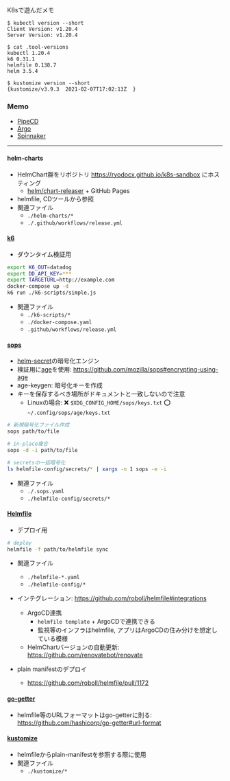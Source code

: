 K8sで遊んだメモ

```
$ kubectl version --short 
Client Version: v1.20.4
Server Version: v1.20.4

$ cat .tool-versions 
kubectl 1.20.4
k6 0.31.1
helmfile 0.138.7
helm 3.5.4

$ kustomize version --short
{kustomize/v3.9.3  2021-02-07T17:02:13Z  }
```

### Memo
* [PipeCD](./docs/pipecd.md)
* [Argo](./docs/spinnaker.md)
* [Spinnaker](./docs/argo.md)

---

#### helm-charts
* HelmChart群をリポジトリ https://ryodocx.github.io/k8s-sandbox にホスティング
    * [helm/chart-releaser](https://github.com/helm/chart-releaser) + GitHub Pages
* helmfile, CDツールから参照
* 関連ファイル
    * `./helm-charts/*`
    * `./.github/workflows/release.yml`

#### [k6](https://github.com/k6io/k6)
* ダウンタイム検証用

```bash
export K6_OUT=datadog
export DD_API_KEY=***
export TARGETURL=http://example.com
docker-compose up -d
k6 run ./k6-scripts/simple.js
```

* 関連ファイル
    * `./k6-scripts/*`
    * `./docker-compose.yaml`
    * `.github/workflows/release.yml`

#### [sops](https://github.com/mozilla/sops)
* [helm-secret](https://github.com/jkroepke/helm-secrets)の暗号化エンジン
* 検証用に[age](https://github.com/FiloSottile/age)を使用: https://github.com/mozilla/sops#encrypting-using-age
* age-keygen: 暗号化キーを作成
* キーを保存するべき場所がドキュメントと一致しないので注意
    * Linuxの場合: ❌ `$XDG_CONFIG_HOME/sops/keys.txt` ⭕ `~/.config/sops/age/keys.txt`

```bash
# 新規暗号化ファイル作成
sops path/to/file

# in-place複合
sops -d -i path/to/file

# secretsの一括暗号化
ls helmfile-config/secrets/* | xargs -n 1 sops -e -i
```

* 関連ファイル
    * `./.sops.yaml`
    * `./helmfile-config/secrets/*`

#### [Helmfile](https://github.com/roboll/helmfile)
* デプロイ用

```bash
# deploy
helmfile -f path/to/helmfile sync
```

* 関連ファイル
    * `./helmfile-*.yaml`
    * `./helmfile-config/*`

* インテグレーション: https://github.com/roboll/helmfile#integrations
	* ArgoCD連携
		* `helmfile template` + ArgoCDで連携できる
		* 監視等のインフラはhelmfile, アプリはArgoCDの住み分けを想定している模様
	* HelmChartバージョンの自動更新: https://github.com/renovatebot/renovate

* plain manifestのデプロイ
	* https://github.com/roboll/helmfile/pull/1172

#### [go-getter](https://github.com/hashicorp/go-getter)
* helmfile等のURLフォーマットはgo-getterに則る: https://github.com/hashicorp/go-getter#url-format

#### [kustomize](https://github.com/kubernetes-sigs/kustomize)
* helmfileからplain-manifestを参照する際に使用
* 関連ファイル
    * `./kustomize/*`
